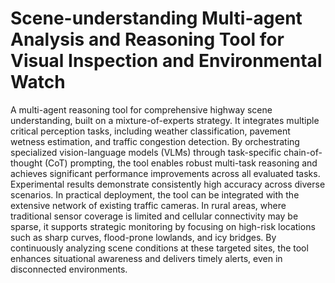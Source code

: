 # Scene-understanding Multi-agent Analysis and Reasoning Tool for Visual Inspection and Environmental Watch

A multi-agent reasoning tool for comprehensive highway scene understanding, built on a mixture-of-experts strategy. It integrates multiple critical perception tasks, including weather classification, pavement wetness estimation, and traffic congestion detection. By orchestrating specialized vision-language models (VLMs) through task-specific chain-of-thought (CoT) prompting, the tool enables robust multi-task reasoning and achieves significant performance improvements across all evaluated tasks. Experimental results demonstrate consistently high accuracy across diverse scenarios. In practical deployment, the tool can be integrated with the extensive network of existing traffic cameras. In rural areas, where traditional sensor coverage is limited and cellular connectivity may be sparse, it supports strategic monitoring by focusing on high-risk locations such as sharp curves, flood-prone lowlands, and icy bridges. By continuously analyzing scene conditions at these targeted sites, the tool enhances situational awareness and delivers timely alerts, even in disconnected environments.
